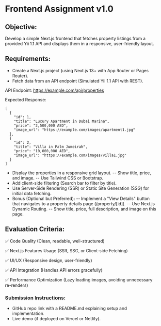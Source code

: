 # Frontend Assignment v1.0


## Objective:
Develop a simple Next.js frontend that fetches property listings from a provided Yii 1.1 API and displays them in a responsive, user-friendly layout.

## Requirements:
- Create a Next.js project (using Next.js 13+ with App Router or Pages Router).
- Fetch data from an API endpoint (Simulated Yii 1.1 API with REST).

API Endpoint: https://example.com/api/properties

Expected Response:
```
[
  {
    "id": 1,
    "title": "Luxury Apartment in Dubai Marina",
    "price": "2,500,000 AED",
    "image_url": "https://example.com/images/apartment1.jpg"
  },
  {
    "id": 2,
    "title": "Villa in Palm Jumeirah",
    "price": "10,000,000 AED",
    "image_url": "https://example.com/images/villa1.jpg"
  }
]
```
- Display the properties in a responsive grid layout.
-- Show title, price, and image.
-- Use Tailwind CSS or Bootstrap.
- Add client-side filtering (Search bar to filter by title).
- Use Server-Side Rendering (SSR) or Static Site Generation (SSG) for initial data fetching.
- Bonus (Optional but Preferred):
-- Implement a "View Details" button that navigates to a property details page (/property/[id]).
-- Use Next.js Dynamic Routing.
-- Show title, price, full description, and image on this page.

## Evaluation Criteria:
✅ Code Quality (Clean, readable, well-structured)

✅ Next.js Features Usage (SSR, SSG, or Client-side Fetching)

✅ UI/UX (Responsive design, user-friendly)

✅ API Integration (Handles API errors gracefully)

✅ Performance Optimization (Lazy loading images, avoiding unnecessary re-renders)

### Submission Instructions:
- GitHub repo link with a README.md explaining setup and implementation.
- Live demo (if deployed on Vercel or Netlify).
